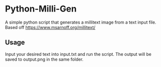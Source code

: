 # Python-Milli-Gen
A simple python script that generates a millitext image from a text input file. Based off https://www.msarnoff.org/millitext/


## Usage
Input your desired text into input.txt and run the script. The output will be saved to output.png in the same folder.
